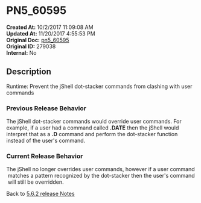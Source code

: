 # PN5_60595

**Created At:** 10/2/2017 11:09:08 AM  
**Updated At:** 11/20/2017 4:55:53 PM  
**Original Doc:** [pn5_60595](https://docs.jbase.com/36526-5-6-2-release-notes/pn5_60595)  
**Original ID:** 279038  
**Internal:** No  

## Description

Runtime: Prevent the jShell dot-stacker commands from clashing with user commands

### Previous Release Behavior

The jShell dot-stacker commands would override user commands. For example, if a user had a command called **.DATE** then the jShell would interpret that as a **.D** command and perform the dot-stacker function instead of the user's command.

### Current Release Behavior

The jShell no longer overrides user commands, however if a user command  matches a pattern recognized by the dot-stacker then the user's command  will still be overridden.

Back to [5.6.2 release Notes](./../README.md)
